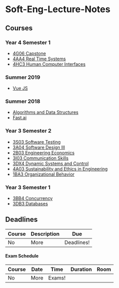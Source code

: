 # Soft-Eng-Lecture-Notes

## Courses

### Year 4 Semester 1

- [4G06 Capstone](4A/4G06/README.md)
- [4AA4 Real Time Systems](4A/4AA4/README.md)
- [4HC3 Human Computer Interfaces](4A/4HC3/README.md)

### Summer 2019

- [Vue JS](Summer/Vue%20JS/README.md)

### Summer 2018

- [Algorithms and Data Structures](Summer/Algorithms%20and%20Data%20Structures/README.md)
- [Fast.ai](Summer/Fast.ai/README.md)

### Year 3 Semester 2

- [3S03 Software Testing](3B/3S03/README.md)
- [3A04 Software Design III](3B/3A04/README.md)
- [2B03 Engineering Economics](3B/2B03/README.md)
- [3I03 Communication Skills](3B/3I03/README.md)
- [3DX4 Dynamic Systems and Control](3B/3DX4/README.md)
- [4A03 Sustainability and Ethics in Engineering](3B/4A03/README.md)
- [1BA3 Organizational Behavior](3B/1BA3/README.md)

### Year 3 Semester 1

- [3BB4 Concurrency](3A/3BB4/README.md)
- [3DB3 Databases](3A/3DB3/README.md)

## Deadlines

Course | Description | Due
-------|-------------|----
No | More | Deadlines!

#### Exam Schedule

Course | Date | Time | Duration | Room
--------|-----|------|----------|------
No | More | Exams! |
